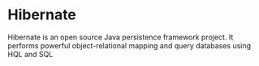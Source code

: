 # Hibernate
Hibernate is an open source Java persistence framework project. It performs powerful object-relational mapping and query databases using HQL and SQL

